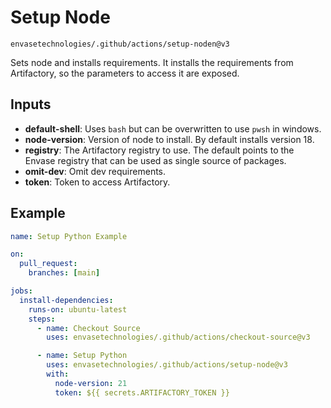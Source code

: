 # Setup Node

`envasetechnologies/.github/actions/setup-noden@v3`

Sets node and installs requirements. It installs the requirements from Artifactory, so the parameters to access it are exposed.

## Inputs

- **default-shell**: Uses `bash` but can be overwritten to use `pwsh` in windows.
- **node-version**: Version of node to install. By default installs version 18.
- **registry**: The Artifactory registry to use. The default points to the Envase registry that can be used as single source of packages.
- **omit-dev**: Omit dev requirements.
- **token**: Token to access Artifactory.

## Example

```yaml
name: Setup Python Example

on:
  pull_request:
    branches: [main]

jobs:
  install-dependencies:
    runs-on: ubuntu-latest
    steps:
      - name: Checkout Source
        uses: envasetechnologies/.github/actions/checkout-source@v3

      - name: Setup Python
        uses: envasetechnologies/.github/actions/setup-node@v3
        with:
          node-version: 21
          token: ${{ secrets.ARTIFACTORY_TOKEN }}
```
